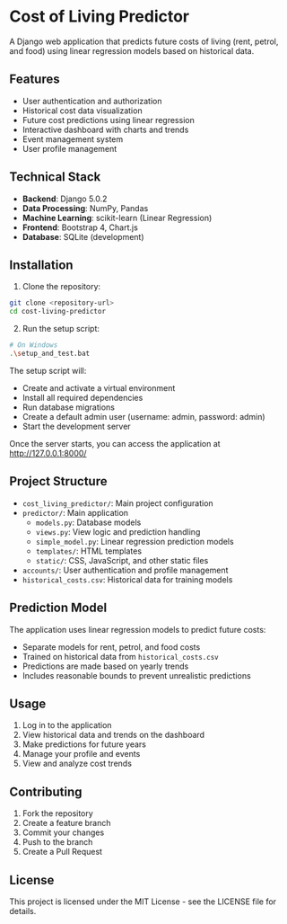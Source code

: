 # Cost of Living Predictor

A Django web application that predicts future costs of living (rent, petrol, and food) using linear regression models based on historical data.

## Features

- User authentication and authorization
- Historical cost data visualization
- Future cost predictions using linear regression
- Interactive dashboard with charts and trends
- Event management system
- User profile management

## Technical Stack

- **Backend**: Django 5.0.2
- **Data Processing**: NumPy, Pandas
- **Machine Learning**: scikit-learn (Linear Regression)
- **Frontend**: Bootstrap 4, Chart.js
- **Database**: SQLite (development)

## Installation

1. Clone the repository:

```bash
git clone <repository-url>
cd cost-living-predictor
```

2. Run the setup script:

```bash
# On Windows
.\setup_and_test.bat
```

The setup script will:

- Create and activate a virtual environment
- Install all required dependencies
- Run database migrations
- Create a default admin user (username: admin, password: admin)
- Start the development server

Once the server starts, you can access the application at http://127.0.0.1:8000/

## Project Structure

- `cost_living_predictor/`: Main project configuration
- `predictor/`: Main application
  - `models.py`: Database models
  - `views.py`: View logic and prediction handling
  - `simple_model.py`: Linear regression prediction models
  - `templates/`: HTML templates
  - `static/`: CSS, JavaScript, and other static files
- `accounts/`: User authentication and profile management
- `historical_costs.csv`: Historical data for training models

## Prediction Model

The application uses linear regression models to predict future costs:

- Separate models for rent, petrol, and food costs
- Trained on historical data from `historical_costs.csv`
- Predictions are made based on yearly trends
- Includes reasonable bounds to prevent unrealistic predictions

## Usage

1. Log in to the application
2. View historical data and trends on the dashboard
3. Make predictions for future years
4. Manage your profile and events
5. View and analyze cost trends

## Contributing

1. Fork the repository
2. Create a feature branch
3. Commit your changes
4. Push to the branch
5. Create a Pull Request

## License

This project is licensed under the MIT License - see the LICENSE file for details.

